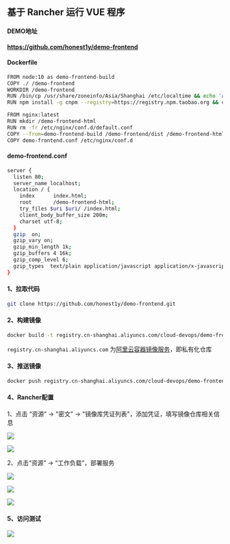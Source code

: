 ## 基于 Rancher 运行 VUE 程序

#### DEMO地址

**https://github.com/honest1y/demo-frontend**

#### Dockerfile

```bash
FROM node:10 as demo-frontend-build
COPY ./ /demo-frontend
WORKDIR /demo-frontend
RUN /bin/cp /usr/share/zoneinfo/Asia/Shanghai /etc/localtime && echo 'Asia/Shanghai' >/etc/timezone
RUN npm install -g cnpm --registry=https://registry.npm.taobao.org && cnpm install && npm run build

FROM nginx:latest
RUN mkdir /demo-frontend-html
RUN rm -fr /etc/nginx/conf.d/default.conf
COPY --from=demo-frontend-build /demo-frontend/dist /demo-frontend-html
COPY demo-frontend.conf /etc/nginx/conf.d
```



#### demo-frontend.conf

```bash
server {
  listen 80;
  server_name localhost;
  location / {
    index      index.html;
    root       /demo-frontend-html;
    try_files $uri $uri/ /index.html;
    client_body_buffer_size 200m;
    charset utf-8;
  }
  gzip  on;
  gzip_vary on;
  gzip_min_length 1k; 
  gzip_buffers 4 16k;
  gzip_comp_level 6; 
  gzip_types  text/plain application/javascript application/x-javascript text/css application/xml text/javascript application/x-httpd-php image/jpeg image/gif image/png image/x-icon;
}
```



#### 1、拉取代码

```bash
git clone https://github.com/honest1y/demo-frontend.git
```



#### 2、构建镜像

```bash
docker build -t registry.cn-shanghai.aliyuncs.com/cloud-devops/demo-frontend:v1 .
```

`registry.cn-shanghai.aliyuncs.com` 为[阿里云容器镜像服务](https://cr.console.aliyun.com/cn-shanghai/instances/repositories)，即私有化仓库



#### 3、推送镜像

```bash
docker push registry.cn-shanghai.aliyuncs.com/cloud-devops/demo-frontend:v1
```



#### 4、Rancher配置

1、点击 “资源” ->  "密文" -> "镜像库凭证列表"，添加凭证，填写镜像仓库相关信息

![](https://cdn.cloudcared.cn/wp-content/uploads/2020/04/WX01.png)

![](https://cdn.cloudcared.cn/wp-content/uploads/2020/04/WX02.png)

2、点击“资源” -> “工作负载”，部署服务

![](https://cdn.cloudcared.cn/wp-content/uploads/2020/04/WX03.png)

![](https://cdn.cloudcared.cn/wp-content/uploads/2020/04/WX04.png)

![](https://cdn.cloudcared.cn/wp-content/uploads/2020/04/WX05.png)



#### 5、访问测试

![](https://cdn.cloudcared.cn/wp-content/uploads/2020/04/WX06.png)